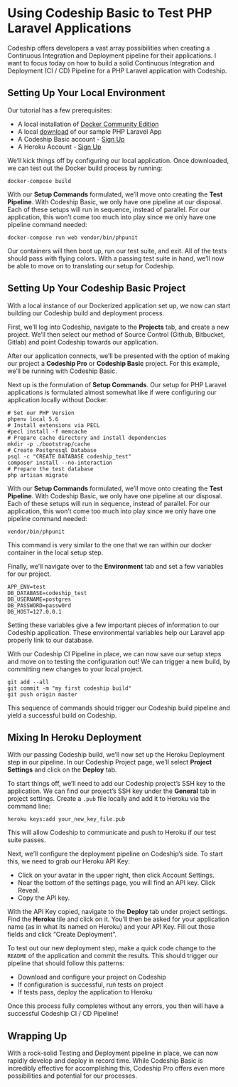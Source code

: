 # Using Codeship Basic to Test PHP Laravel Applications
Codeship offers developers a vast array possibilities when creating a Continuous Integration and Deployment pipeline for their applications. I want to focus today on how to build a solid Continuous Integration and Deployment (CI / CD) Pipeline for a PHP Laravel application with Codeship.

## Setting Up Your Local Environment
Our tutorial has a few prerequisites:

*  A local installation of [Docker Community Edition](https://www.docker.com/community-edition)
* A local [download](https://github.com/codeship-library/php-laravel-todoapp) of our sample PHP Laravel App
* A Codeship Basic account - [Sign Up](https://app.codeship.com/registrations/new?utm_source=NavBar)
* A Heroku Account - [Sign Up](https://signup.heroku.com/)

We’ll kick things off by configuring our local application. Once downloaded, we can test out the Docker build process by running:

```
docker-compose build
```

With our **Setup Commands** formulated, we’ll move onto creating the **Test Pipeline**. With Codeship Basic, we only have one pipeline at our disposal. Each of these setups will run in sequence, instead of parallel. For our application, this won’t come too much into play since we only have one pipeline command needed:

```
docker-compose run web vendor/bin/phpunit
```

Our containers will then boot up, run our test suite, and exit. All of the tests should pass with flying colors. With a passing test suite in hand, we’ll now be able to move on to translating our setup for Codeship.

## Setting Up Your Codeship Basic Project
With a local instance of our Dockerized application set up, we now can start building our Codeship build and deployment process.

First, we’ll log into Codeship, navigate to the **Projects** tab, and create a new project. We’ll then select our method of Source Control (Github, Bitbucket, Gitlab) and point Codeship towards our application.

After our application connects, we’ll be presented with the option of making our project a **Codeship Pro** or **Codeship Basic** project. For this example, we’ll be running with Codeship Basic.

Next up is the formulation of  **Setup Commands**. Our setup for PHP Laravel applications is formulated almost somewhat like if were configuring our application locally without Docker.

```
# Set our PHP Version
phpenv local 5.6
# Install extensions via PECL
#pecl install -f memcache
# Prepare cache directory and install dependencies
mkdir -p ./bootstrap/cache
# Create Postgresql Database
psql -c "CREATE DATABASE codeship_test"
composer install --no-interaction
# Prepare the test database
php artisan migrate
```

With our **Setup Commands** formulated, we’ll move onto creating the **Test Pipeline**. With Codeship Basic, we only have one pipeline at our disposal. Each of these setups will run in sequence, instead of parallel. For our application, this won’t come too much into play since we only have one pipeline command needed:

```
vendor/bin/phpunit
```

This command is very similar to the one that we ran within our docker container in the local setup step.

Finally, we’ll navigate over to the **Environment** tab and set a few variables for our project.

```
APP_ENV=test
DB_DATABASE=codeship_test
DB_USERNAME=postgres
DB_PASSWORD=passw0rd
DB_HOST=127.0.0.1
```

Setting these variables give a few important pieces of information to our Codeship application. These environmental variables help our Laravel app properly link to our database.

With our Codeship CI Pipeline in place, we can now save our setup steps and move on to testing the configuration out! We can trigger a new build, by committing new changes to your local project.

```
git add --all
git commit -m "my first codeship build"
git push origin master
```

This sequence of commands should trigger our Codeship build pipeline and yield a successful build on Codeship.

## Mixing In Heroku Deployment
With our passing Codeship build, we’ll now set up the Heroku Deployment step in our pipeline. In our Codeship Project page, we’ll select **Project Settings** and click on the **Deploy** tab.

To start things off, we’ll need to add our Codeship project’s SSH key to the application. We can find our project’s SSH key under the **General** tab in project settings. Create a `.pub` file locally and add it to Heroku via the command line:

```
heroku keys:add your_new_key_file.pub
```

This will allow Codeship to communicate and push to Heroku if our test suite passes.

Next, we’ll configure the deployment pipeline on Codeship’s side. To start this, we need to grab our Heroku API Key:

* Click on your avatar in the upper right, then click Account Settings.
* Near the bottom of the settings page, you will find an API key. Click Reveal.
* Copy the API key.

With the API Key copied, navigate to the **Deploy** tab under project settings. Find the **Heroku** tile and click on it. You’ll then be asked for your application name (as in what its named on Heroku) and your API Key. Fill out those fields and click “Create Deployment”.

To test out our new deployment step, make a quick code change to the `README` of the application and commit the results. This should trigger our pipeline that should follow this patterns:

* Download and configure your project on Codeship
* If configuration is successful, run tests on project
* If tests pass, deploy the application to Heroku

Once this process fully completes without any errors, you then will have a successful Codeship CI / CD Pipeline!

## Wrapping Up
With a rock-solid Testing and Deployment pipeline in place, we can now rapidly develop and deploy in record time. While Codeship Basic is incredibly effective for accomplishing this, Codeship Pro offers even more possibilities and potential for our processes.
